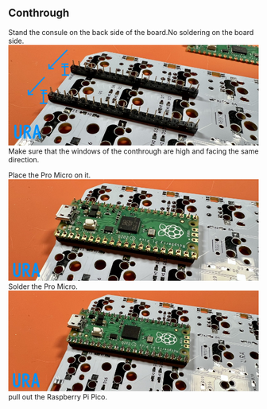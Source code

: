 ## Conthrough

Stand the consule on the back side of the board.No soldering on the board side.   
![](img/IMG_4383.jpg)   
Make sure that the windows of the conthrough are high and facing the same direction.  
  
Place the Pro Micro on it.  
![](img/IMG_4385.jpg)   
Solder the Pro Micro.  
![](img/IMG_4386.jpg)   
pull out the Raspberry Pi Pico.
